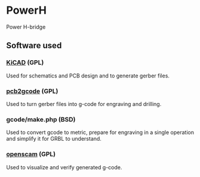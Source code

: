 # PowerH

Power H-bridge 



## Software used

### [KiCAD](http://www.kicad-pcb.org/) (GPL) 
Used for schematics and PCB design and to generate gerber files.

### [pcb2gcode](http://sourceforge.net/apps/mediawiki/pcb2gcode/index.php?title=Main_Page) (GPL)
Used to turn gerber files into g-code for engraving and drilling.

### gcode/make.php (BSD)
Used to convert gcode to metric, prepare for engraving in a single operation
and simplify it for GRBL to understand.

### [openscam](http://openscam.com/) (GPL)
Used to visualize and verify generated g-code.



